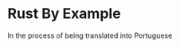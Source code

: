 <!-- # Rust By Example

[![Build Status][travis-badge]][travis-repo]

[travis-badge]: https://travis-ci.com/rust-lang/rust-by-example.svg?branch=master
[travis-repo]: https://travis-ci.com/rust-lang/rust-by-example

Learn Rust with examples (Live code editor included)

## Using

If you'd like to read Rust by Example, you can visit https://doc.rust-lang.org/rust-by-example/
to read it online.

If you'd like to read it locally, [install Rust], and then:

```bash
$ git clone https://github.com/rust-lang/rust-by-example
$ cd rust-by-example
$ cargo install mdbook
$ mdbook build
$ mdbook serve
```

[install Rust]: https://www.rust-lang.org/tools/install

To be able to run the examples, you must be connected to the internet; you can
read all content offline, however!

## Contributing

Please see the [CONTRIBUTING.md] file for more details.

[CONTRIBUTING.md]: https://github.com/rust-lang/rust-by-example/blob/master/CONTRIBUTING.md

## Translations to other languages

* [Chinese](https://github.com/rust-lang-cn/rust-by-example-cn)
* [Japanese](https://github.com/rust-lang-ja/rust-by-example-ja)
* [French](https://github.com/Songbird0/FR_RBE)
* [Russian](https://github.com/ruRust/rust-by-example)

## License

Rust by Example is licensed under either of

 * Apache License, Version 2.0, ([LICENSE-APACHE](LICENSE-APACHE) or
   http://www.apache.org/licenses/LICENSE-2.0)
 * MIT license ([LICENSE-MIT](LICENSE-MIT) or
   http://opensource.org/licenses/MIT)

at your option.

Unless you explicitly state otherwise, any contribution intentionally submitted
for inclusion in Rust by Example by you, as defined in the Apache-2.0 license, shall be
dual licensed as above, without any additional terms or conditions.
 -->

# Rust By Example

In the process of being translated into Portuguese
